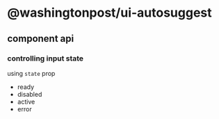 # @washingtonpost/ui-autosuggest


## component api

### controlling input state
using `state` prop
- ready
- disabled
- active
- error